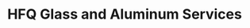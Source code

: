 ---
title: "HFQ Glass and Aluminum Services"
url: /baguio/hfq-glass-and-aluminum-services/
shop: Glaserei
---